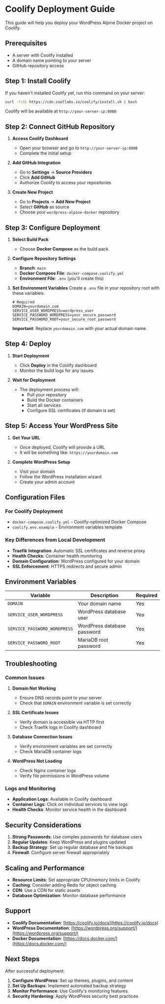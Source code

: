 # Coolify Deployment Guide

This guide will help you deploy your WordPress Alpine Docker project on Coolify.

## Prerequisites

- A server with Coolify installed
- A domain name pointing to your server
- GitHub repository access

## Step 1: Install Coolify

If you haven't installed Coolify yet, run this command on your server:

```bash
curl -fsSL https://cdn.coollabs.io/coolify/install.sh | bash
```

Coolify will be available at `http://your-server-ip:8000`

## Step 2: Connect GitHub Repository

1. **Access Coolify Dashboard**
   - Open your browser and go to `http://your-server-ip:8000`
   - Complete the initial setup

2. **Add GitHub Integration**
   - Go to **Settings** → **Source Providers**
   - Click **Add GitHub**
   - Authorize Coolify to access your repositories

3. **Create New Project**
   - Go to **Projects** → **Add New Project**
   - Select **GitHub** as source
   - Choose your `wordpress-alpine-docker` repository

## Step 3: Configure Deployment

1. **Select Build Pack**
   - Choose **Docker Compose** as the build pack

2. **Configure Repository Settings**
   - **Branch**: `main`
   - **Docker Compose File**: `docker-compose.coolify.yml`
   - **Environment File**: `.env` (you'll create this)

3. **Set Environment Variables**
   Create a `.env` file in your repository root with these variables:

   ```env
   # Required
   DOMAIN=yourdomain.com
   SERVICE_USER_WORDPRESS=wordpress_user
   SERVICE_PASSWORD_WORDPRESS=your_secure_password
   SERVICE_PASSWORD_ROOT=your_secure_root_password
   ```

   **Important**: Replace `yourdomain.com` with your actual domain name.

## Step 4: Deploy

1. **Start Deployment**
   - Click **Deploy** in the Coolify dashboard
   - Monitor the build logs for any issues

2. **Wait for Deployment**
   - The deployment process will:
     - Pull your repository
     - Build the Docker containers
     - Start all services
     - Configure SSL certificates (if domain is set)

## Step 5: Access Your WordPress Site

1. **Get Your URL**
   - Once deployed, Coolify will provide a URL
   - It will be something like: `https://yourdomain.com`

2. **Complete WordPress Setup**
   - Visit your domain
   - Follow the WordPress installation wizard
   - Create your admin account

## Configuration Files

### For Coolify Deployment
- `docker-compose.coolify.yml` - Coolify-optimized Docker Compose
- `coolify.env.example` - Environment variables template

### Key Differences from Local Development
- **Traefik Integration**: Automatic SSL certificates and reverse proxy
- **Health Checks**: Container health monitoring
- **Domain Configuration**: WordPress configured for your domain
- **SSL Enforcement**: HTTPS redirects and secure admin

## Environment Variables

| Variable | Description | Required |
|----------|-------------|----------|
| `DOMAIN` | Your domain name | Yes |
| `SERVICE_USER_WORDPRESS` | WordPress database user | Yes |
| `SERVICE_PASSWORD_WORDPRESS` | WordPress database password | Yes |
| `SERVICE_PASSWORD_ROOT` | MariaDB root password | Yes |

## Troubleshooting

### Common Issues

1. **Domain Not Working**
   - Ensure DNS records point to your server
   - Check that `DOMAIN` environment variable is set correctly

2. **SSL Certificate Issues**
   - Verify domain is accessible via HTTP first
   - Check Traefik logs in Coolify dashboard

3. **Database Connection Issues**
   - Verify environment variables are set correctly
   - Check MariaDB container logs

4. **WordPress Not Loading**
   - Check Nginx container logs
   - Verify file permissions in WordPress volume

### Logs and Monitoring

- **Application Logs**: Available in Coolify dashboard
- **Container Logs**: Click on individual services to view logs
- **Health Checks**: Monitor service health in the dashboard

## Security Considerations

1. **Strong Passwords**: Use complex passwords for database users
2. **Regular Updates**: Keep WordPress and plugins updated
3. **Backup Strategy**: Set up regular database and file backups
4. **Firewall**: Configure server firewall appropriately

## Scaling and Performance

- **Resource Limits**: Set appropriate CPU/memory limits in Coolify
- **Caching**: Consider adding Redis for object caching
- **CDN**: Use a CDN for static assets
- **Database Optimization**: Monitor database performance

## Support

- **Coolify Documentation**: [https://coolify.io/docs](https://coolify.io/docs)
- **WordPress Documentation**: [https://wordpress.org/support/](https://wordpress.org/support/)
- **Docker Documentation**: [https://docs.docker.com/](https://docs.docker.com/)

## Next Steps

After successful deployment:

1. **Configure WordPress**: Set up themes, plugins, and content
2. **Set Up Backups**: Implement automated backup strategy
3. **Monitor Performance**: Use Coolify's monitoring features
4. **Security Hardening**: Apply WordPress security best practices
